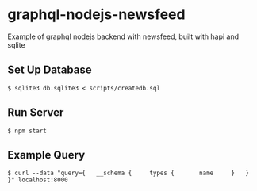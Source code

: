 # graphql-nodejs-newsfeed
Example of graphql nodejs backend with newsfeed, built with hapi and sqlite

## Set Up Database

```
$ sqlite3 db.sqlite3 < scripts/createdb.sql
```

## Run Server

```
$ npm start
```

## Example Query

```
$ curl --data "query={   __schema {     types {       name     }   } }" localhost:8000
```
